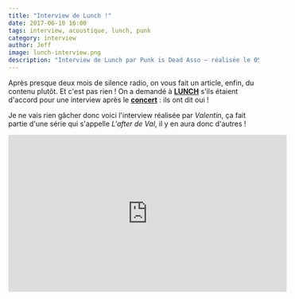 ```yaml
---
title: "Interview de Lunch !"
date: 2017-06-10 16:00
tags: interview, acoustique, lunch, punk
category: interview
author: Jeff
image: lunch-interview.png
description: "Interview de Lunch par Punk is Dead Asso — réalisée le 05 Mai 2017"
---
```


Après presque deux mois de silence radio, on vous fait un article, enfin, du contenu plutôt. Et c'est pas rien !
On a demandé à [**LUNCH**](https://www.facebook.com/lunchlunch/) s'ils étaient d'accord pour une interview après le [**concert**](/2017/04/18/lunch-a-antibes-le-vendredi-05-mai) : ils ont dit oui !

Je ne vais rien gâcher donc voici l'interview réalisée par *Valentin*, ça fait partie d'une série qui s'appelle *L'after de Val*, il y en aura donc d'autres !

<iframe width="560" height="315" src="https://www.youtube-nocookie.com/embed/ZX0RBBySCEw?rel=0" frameborder="0" allowfullscreen></iframe>
